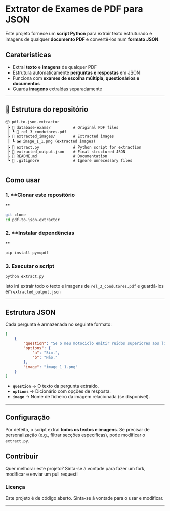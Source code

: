 # Extrator de Exames de PDF para JSON
Este projeto fornece um **script Python** para extrair texto estruturado e imagens de qualquer **documento PDF** e convertê-los num **formato JSON**.

## Caraterísticas

- Extrai **texto** e **imagens** de qualquer PDF  
- Estrutura automaticamente **perguntas e respostas** em JSON  
- Funciona com **exames de escolha múltipla, questionários e documentos**  
- Guarda **imagens** extraídas separadamente  

---

## 📂 Estrutura do repositório

```
📦 pdf-to-json-extractor
 ┣ 📂 database-exams/          # Original PDF files
 ┃ ┗ 📄 rel_3_condutores.pdf
 ┣ 📂 extracted_images/        # Extracted images
 ┃ ┗ 🖼 image_1_1.png (extracted images)
 ┣ 📄 extract.py               # Python script for extraction
 ┣ 📄 extracted_output.json    # Final structured JSON
 ┣ 📄 README.md                # Documentation
 ┗ 📄 .gitignore               # Ignore unnecessary files


```
## Como usar

### 1️. **Clonar este repositório
**
```sh
git clone 
cd pdf-to-json-extractor
```

### 2️. **Instalar dependências
**
```sh
pip install pymupdf
```

### 3️. **Executar o script**
```sh
python extract.py
```
Isto irá extrair todo o texto e imagens de `rel_3_condutores.pdf` e guardá-los em `extracted_output.json`


---

## Estrutura JSON

Cada pergunta é armazenada no seguinte formato:

```json
[
    {
        "question": "Se o meu motociclo emitir ruídos superiores aos limites máximos fixados, fico sujeito ao pagamento de uma coima?",
        "options": {
            "a": "Sim.",
            "b": "Não."
        },
        "image": "image_1_1.png"
    }
]
```

- **`question`** → O texto da pergunta extraído.  
- **`options`** → Dicionário com opções de resposta.  
- **`image`** → Nome de ficheiro da imagem relacionada (se disponível).
  

---  


## Configuração

Por defeito, o script extrai **todos os textos e imagens**. Se precisar de personalização (e.g., filtrar secções específicas), pode modificar o `extract.py`.


## Contribuir
Quer melhorar este projeto? Sinta-se à vontade para fazer um fork, modificar e enviar um pull request!  


### Licença
Este projeto é de código aberto. Sinta-se à vontade para o usar e modificar. 


---























































